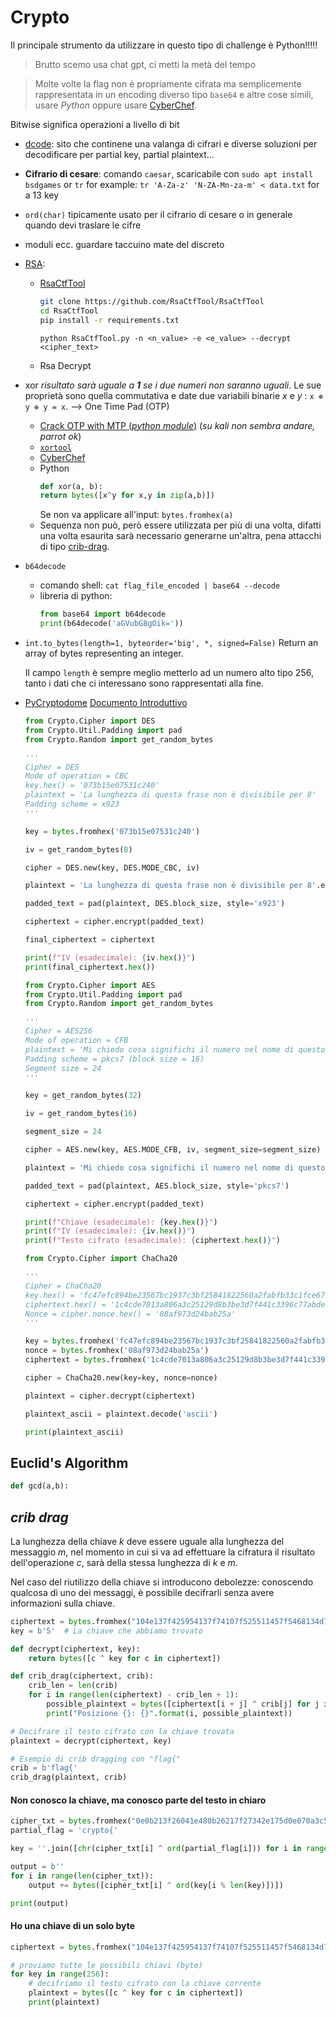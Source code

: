 # Crypto
Il principale strumento da utilizzare in questo tipo di challenge è Python!!!!!

> Brutto scemo usa chat gpt, ci metti la metà del tempo

> Molte volte la flag non è propriamente cifrata ma semplicemente rappresentata in un encoding diverso tipo `base64` e altre cose simili, usare *Python* oppure usare [CyberChef](https://cyberchef.org/).

Bitwise significa operazioni a livello di bit

- [dcode](https://www.dcode.fr/en): sito che continene una valanga di cifrari e diverse soluzioni per decodificare per partial key, partial plaintext...
- **Cifrario di cesare**: comando `caesar`, scaricabile con `sudo apt install bsdgames` or `tr` for example: `tr 'A-Za-z' 'N-ZA-Mn-za-m' < data.txt` for a 13 key
- `ord(char)` tipicamente usato per il cifrario di cesare o in generale quando devi traslare le cifre
- moduli ecc. guardare taccuino mate del discreto
- [RSA](#RSA):
  - [RsaCtfTool](https://github.com/RsaCtfTool/RsaCtfTool)
    ```bash
    git clone https://github.com/RsaCtfTool/RsaCtfTool
    cd RsaCtfTool
    pip install -r requirements.txt
    ```

    `python RsaCtfTool.py -n <n_value> -e <e_value> --decrypt <cipher_text>`

  - Rsa Decrypt
- xor *risultato sarà uguale a **1** se i due numeri non saranno uguali*. Le sue proprietà sono quella commutativa e date due variabili binarie *x* e *y* : `x ⊕ y ⊕ y = x`.
  --> One Time Pad (OTP) 
  - [Crack OTP with MTP (*python module*)](https://github.com/CameronLonsdale/MTP) (*su kali non sembra andare, parrot ok*)
  - [`xortool`](https://github.com/hellman/xortool)
  - [CyberChef](https://cyberchef.org/)
  - Python
    ```Python
    def xor(a, b):
    return bytes([x^y for x,y in zip(a,b)])
    ```
    Se non va applicare all'input: `bytes.fromhex(a)`
  - Sequenza non può, però essere utilizzata per più di una volta, difatti una volta esaurita sarà necessario generarne un'altra, pena attacchi di tipo [crib-drag](#crib-drag).
- `b64decode`
  - comando shell: `cat flag_file_encoded | base64 --decode`
  - libreria di python:
    ```Python
    from base64 import b64decode
    print(b64decode('aGVubG8gOik='))
    ```
- `int.to_bytes(length=1, byteorder='big', *, signed=False)` Return an array of bytes representing an integer.

  Il campo `length` è sempre meglio metterlo ad un numero alto tipo $256$, tanto i dati che ci interessano sono rappresentati alla fine.
- [PyCryptodome](https://pycryptodome.readthedocs.io/en/latest/index.html)
  [Documento Introduttivo](https://training.olicyber.it/api/file/13563f96-8ffa-4a10-a60b-b2d1aa6f53a9/pycryptodome_basics.pdf)
  ```Python
  from Crypto.Cipher import DES
  from Crypto.Util.Padding import pad
  from Crypto.Random import get_random_bytes
  
  '''
  Cipher = DES
  Mode of operation = CBC
  key.hex() = '073b15e07531c240'
  plaintext = 'La lunghezza di questa frase non è divisibile per 8'
  Padding scheme = x923
  '''
  
  key = bytes.fromhex('073b15e07531c240')
  
  iv = get_random_bytes(8)
  
  cipher = DES.new(key, DES.MODE_CBC, iv)
  
  plaintext = 'La lunghezza di questa frase non è divisibile per 8'.encode('utf-8')
  
  padded_text = pad(plaintext, DES.block_size, style='x923')
  
  ciphertext = cipher.encrypt(padded_text)
  
  final_ciphertext = ciphertext
  
  print(f"IV (esadecimale): {iv.hex()}")
  print(final_ciphertext.hex())
  ```
  ```Python
  from Crypto.Cipher import AES
  from Crypto.Util.Padding import pad
  from Crypto.Random import get_random_bytes
  
  '''
  Cipher = AES256
  Mode of operation = CFB
  plaintext = 'Mi chiedo cosa significhi il numero nel nome di questo algoritmo.'
  Padding scheme = pkcs7 (block size = 16)
  Segment size = 24
  '''
  
  key = get_random_bytes(32)

  iv = get_random_bytes(16)

  segment_size = 24

  cipher = AES.new(key, AES.MODE_CFB, iv, segment_size=segment_size)

  plaintext = 'Mi chiedo cosa significhi il numero nel nome di questo algoritmo.'.encode('utf-8')

  padded_text = pad(plaintext, AES.block_size, style='pkcs7')

  ciphertext = cipher.encrypt(padded_text)

  print(f"Chiave (esadecimale): {key.hex()}")
  print(f"IV (esadecimale): {iv.hex()}")
  print(f"Testo cifrato (esadecimale): {ciphertext.hex()}")
  ```
  ```Python
  from Crypto.Cipher import ChaCha20
  
  '''
  Cipher = ChaCha20
  key.hex() = 'fc47efc894be23567bc1937c3bf25841822560a2fabfb33c1fce679f8167c080'
  ciphertext.hex() = '1c4cde7013a806a3c25129d8b3be3d7f441c3396c77abdeb4268bc04'
  Nonce = cipher.nonce.hex() = '08af973d24bab25a'
  '''
  
  key = bytes.fromhex('fc47efc894be23567bc1937c3bf25841822560a2fabfb33c1fce679f8167c080')
  nonce = bytes.fromhex('08af973d24bab25a')
  ciphertext = bytes.fromhex('1c4cde7013a806a3c25129d8b3be3d7f441c3396c77abdeb4268bc04')
  
  cipher = ChaCha20.new(key=key, nonce=nonce)
  
  plaintext = cipher.decrypt(ciphertext)
  
  plaintext_ascii = plaintext.decode('ascii')
  
  print(plaintext_ascii)
  ```
## Euclid's Algorithm
```python
def gcd(a,b):
```

## *crib drag*
La lunghezza della chiave *k* deve essere uguale alla lunghezza del messaggio *m*, nel momento in cui si va ad effettuare la cifratura il risultato dell'operazione *c*, sarà della stessa lunghezza di *k* e *m*.

Nel caso del riutilizzo della chiave si introducono debolezze: conoscendo qualcosa di uno dei messaggi, è possibile decifrarli senza avere informazioni sulla chiave.

```Python
ciphertext = bytes.fromhex("104e137f425954137f74107f525511457f5468134d7f146c4c")
key = b'S'  # La chiave che abbiamo trovato

def decrypt(ciphertext, key):
    return bytes([c ^ key for c in ciphertext])

def crib_drag(ciphertext, crib):
    crib_len = len(crib)
    for i in range(len(ciphertext) - crib_len + 1):
        possible_plaintext = bytes([ciphertext[i + j] ^ crib[j] for j in range(crib_len)])
        print("Posizione {}: {}".format(i, possible_plaintext))

# Decifrare il testo cifrato con la chiave trovata
plaintext = decrypt(ciphertext, key)

# Esempio di crib dragging con "flag{"
crib = b'flag{'
crib_drag(plaintext, crib)
```

#### Non conosco la chiave, ma conosco parte del testo in chiaro
```Python
cipher_txt = bytes.fromhex("0e0b213f26041e480b26217f27342e175d0e070a3c5b103e2526217f27342e175d0e077e263451150104")
partial_flag = 'crypto{'

key = ''.join([chr(cipher_txt[i] ^ ord(partial_flag[i])) for i in range(len(partial_flag))])

output = b''
for i in range(len(cipher_txt)):
    output += bytes([cipher_txt[i] ^ ord(key[i % len(key)])])

print(output)
```

#### Ho una chiave di un solo byte 
```Python
ciphertext = bytes.fromhex("104e137f425954137f74107f525511457f5468134d7f146c4c")

# proviamo tutte le possibili chiavi (byte)
for key in range(256):  
    # decifriamo il testo cifrato con la chiave corrente
    plaintext = bytes([c ^ key for c in ciphertext])  
    print(plaintext)
```
